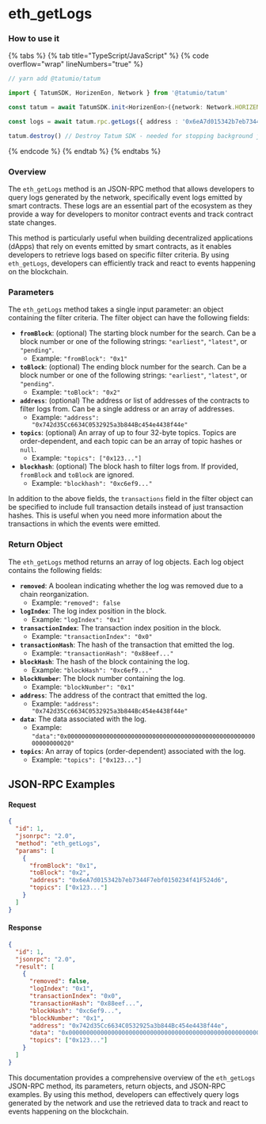 # eth\_getLogs

### How to use it

{% tabs %}
{% tab title="TypeScript/JavaScript" %}
{% code overflow="wrap" lineNumbers="true" %}
```typescript
// yarn add @tatumio/tatum

import { TatumSDK, HorizenEon, Network } from '@tatumio/tatum'

const tatum = await TatumSDK.init<HorizenEon>({network: Network.HORIZEN_EON})

const logs = await tatum.rpc.getLogs({ address : '0x6eA7d015342b7eb7344F7ebf0150234f41F524d6'})

tatum.destroy() // Destroy Tatum SDK - needed for stopping background jobs
```
{% endcode %}
{% endtab %}
{% endtabs %}

### Overview

The `eth_getLogs` method is an JSON-RPC method that allows developers to query logs generated by the network, specifically event logs emitted by smart contracts. These logs are an essential part of the ecosystem as they provide a way for developers to monitor contract events and track contract state changes.

This method is particularly useful when building decentralized applications (dApps) that rely on events emitted by smart contracts, as it enables developers to retrieve logs based on specific filter criteria. By using `eth_getLogs`, developers can efficiently track and react to events happening on the blockchain.

### Parameters

The `eth_getLogs` method takes a single input parameter: an object containing the filter criteria. The filter object can have the following fields:

* **`fromBlock`**: (optional) The starting block number for the search. Can be a block number or one of the following strings: `"earliest"`, `"latest"`, or `"pending"`.
  * Example: `"fromBlock": "0x1"`
* **`toBlock`**: (optional) The ending block number for the search. Can be a block number or one of the following strings: `"earliest"`, `"latest"`, or `"pending"`.
  * Example: `"toBlock": "0x2"`
* **`address`**: (optional) The address or list of addresses of the contracts to filter logs from. Can be a single address or an array of addresses.
  * Example: `"address": "0x742d35Cc6634C0532925a3b844Bc454e4438f44e"`
* **`topics`**: (optional) An array of up to four 32-byte topics. Topics are order-dependent, and each topic can be an array of topic hashes or `null`.
  * Example: `"topics": ["0x123..."]`
* **`blockhash`**: (optional) The block hash to filter logs from. If provided, `fromBlock` and `toBlock` are ignored.
  * Example: `"blockhash": "0xc6ef9..."`

In addition to the above fields, the `transactions` field in the filter object can be specified to include full transaction details instead of just transaction hashes. This is useful when you need more information about the transactions in which the events were emitted.

### Return Object

The `eth_getLogs` method returns an array of log objects. Each log object contains the following fields:

* **`removed`**: A boolean indicating whether the log was removed due to a chain reorganization.
  * Example: `"removed": false`
* **`logIndex`**: The log index position in the block.
  * Example: `"logIndex": "0x1"`
* **`transactionIndex`**: The transaction index position in the block.
  * Example: `"transactionIndex": "0x0"`
* **`transactionHash`**: The hash of the transaction that emitted the log.
  * Example: `"transactionHash": "0x88eef..."`
* **`blockHash`**: The hash of the block containing the log.
  * Example: `"blockHash": "0xc6ef9..."`
* **`blockNumber`**: The block number containing the log.
  * Example: `"blockNumber": "0x1"`
* **`address`**: The address of the contract that emitted the log.
  * Example: `"address": "0x742d35Cc6634C0532925a3b844Bc454e4438f44e"`
* **`data`**: The data associated with the log.
  * Example: `"data":"0x0000000000000000000000000000000000000000000000000000000000000020"`
* **`topics`**: An array of topics (order-dependent) associated with the log.
  * Example: `"topics": ["0x123..."]`

## JSON-RPC Examples

#### Request

```json
{
  "id": 1,
  "jsonrpc": "2.0",
  "method": "eth_getLogs",
  "params": [
    {
      "fromBlock": "0x1",
      "toBlock": "0x2",
      "address": "0x6eA7d015342b7eb7344F7ebf0150234f41F524d6",
      "topics": ["0x123..."]
    }
  ]
}
```

#### Response

```json
{
  "id": 1,
  "jsonrpc": "2.0",
  "result": [
    {
      "removed": false,
      "logIndex": "0x1",
      "transactionIndex": "0x0",
      "transactionHash": "0x88eef...",
      "blockHash": "0xc6ef9...",
      "blockNumber": "0x1",
      "address": "0x742d35Cc6634C0532925a3b844Bc454e4438f44e",
      "data": "0x0000000000000000000000000000000000000000000000000000000000000020",
      "topics": ["0x123..."]
    }
  ]
}
```

This documentation provides a comprehensive overview of the `eth_getLogs` JSON-RPC method, its parameters, return objects, and JSON-RPC examples. By using this method, developers can effectively query logs generated by the network and use the retrieved data to track and react to events happening on the blockchain.
